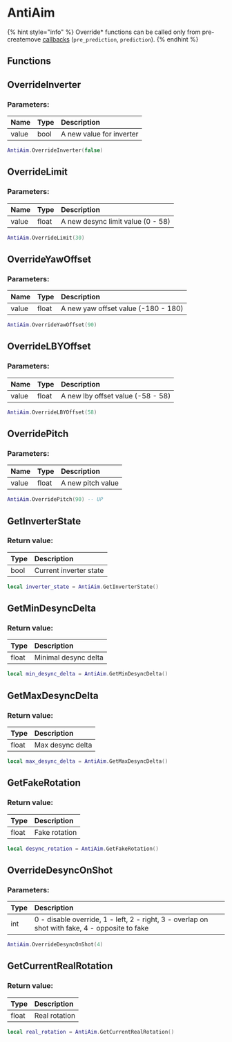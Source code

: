 # AntiAim

{% hint style="info" %}
Override* functions can be called only from pre-createmove [callbacks](../other/callbacks.md) (`pre_prediction`, `prediction`).
{% endhint %}

## Functions

## OverrideInverter

### Parameters:

| Name | Type | Description |
| :--- | :--- | :--- |
| value | bool | A new value for inverter |

```lua
AntiAim.OverrideInverter(false)
```

## OverrideLimit

### Parameters:

| Name | Type | Description |
| :--- | :--- | :--- |
| value | float | A new desync limit value (0 - 58) |

```lua
AntiAim.OverrideLimit(30)
```

## OverrideYawOffset

### Parameters:

| Name | Type | Description |
| :--- | :--- | :--- |
| value | float | A new yaw offset value (-180 - 180) |

```lua
AntiAim.OverrideYawOffset(90)
```

## OverrideLBYOffset

### Parameters:

| Name | Type | Description |
| :--- | :--- | :--- |
| value | float | A new lby offset value (-58 - 58) |

```lua
AntiAim.OverrideLBYOffset(58)
```

## OverridePitch

### Parameters:

| Name | Type | Description |
| :--- | :--- | :--- |
| value | float | A new pitch value |

```lua
AntiAim.OverridePitch(90) -- UP
```

## GetInverterState

### Return value:

| Type | Description |
| :--- | :--- |
| bool | Current inverter state |

```lua
local inverter_state = AntiAim.GetInverterState()
```

## GetMinDesyncDelta

### Return value:

| Type | Description |
| :--- | :--- |
| float | Minimal desync delta |

```lua
local min_desync_delta = AntiAim.GetMinDesyncDelta()
```

## GetMaxDesyncDelta

### Return value:

| Type | Description |
| :--- | :--- |
| float | Max desync delta |

```lua
local max_desync_delta = AntiAim.GetMaxDesyncDelta()
```

## GetFakeRotation

### Return value:

| Type | Description |
| :--- | :--- |
| float | Fake rotation |

```lua
local desync_rotation = AntiAim.GetFakeRotation()
```

## OverrideDesyncOnShot

### Parameters:

| Type | Description |
| :--- | :--- |
| int | 0 - disable override, 1 - left, 2 - right, 3 - overlap on shot with fake, 4 - opposite to fake |

```lua
AntiAim.OverrideDesyncOnShot(4) 
```

## GetCurrentRealRotation

### Return value:

| Type | Description |
| :--- | :--- |
| float | Real rotation |

```lua
local real_rotation = AntiAim.GetCurrentRealRotation()
```
